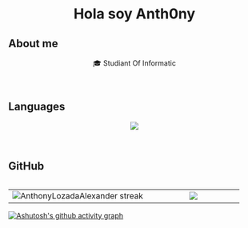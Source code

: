 <h1 align="center">Hola soy Anth0ny  </h1> 

<h2>About me </h2>
<!--Intro start-->

<p align="center">
🎓 Studiant Of Informatic

<!--Intro end-->
</p>
<br>

<h2 >Languages </h2>
<!--tech stack icons-->
<p align="center">
  <a href="https://skillicons.dev">
    <img src="https://skillicons.dev/icons?i=cs,cpp,java,py,dotnet,git,github,vscode&perline=12" />
  </a>
</p>
<br>
<!--------------------------------------------------------------------------------------------------------------------------->

<h2>GitHub </h2>
<!--- stats & Trophy (start) -->
<p align="center">
  <table align="left">
  <tr border="none">
  <td width="60%" align="center">
    <img title="🔥 Get streak stats for your profile at git.io/streak-stats" alt="AnthonyLozadaAlexander streak" src="https://github-readme-streak-stats.herokuapp.com/?user=AnthonyLozadaAlexander&theme=dark&hide_border=false" /> 
  </td>

  <td width="40%" align="center">
    <img align="center" src="https://github-readme-stats.anuraghazra1.vercel.app/api/top-langs/?username=AnthonyLozadaAlexander&theme=dark&hide_border=false&no-bg=true&no-frame=true&langs_count=10"/>
  </td>
  </tr>
  </table>
</p>  
<!------------------------------------------------------------------------------------------------------------------------------------->

  [![Ashutosh's github activity graph](https://github-readme-activity-graph.vercel.app/graph?username=AnthonyLozadaAlexander&bg_color=0d1117&color=ffffff&line=ffff00&point=f9fafa&area=true&hide_border=true)](https://github.com/ashutosh00710/github-readme-activity-graph)


<!------------------------------------------------------------------------------------------------------------------------------------->
<!--- stats (end) -->
